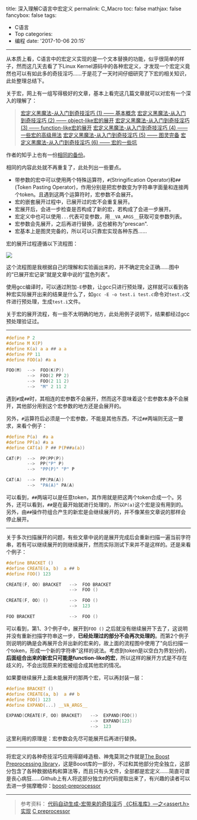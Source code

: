 title: 深入理解C语言中宏定义
permalink: C_Macro
toc: false
mathjax: false
fancybox: false
tags:
  - C语言
  - Top
categories:
  - 编程
date: '2017-10-06 20:15'
---

从本质上看，C语言中的宏定义实现的是一个文本替换的功能，似乎很简单的样子，然而这几天去看了下Linux Kernel源码中的各种宏定义，才发现一个宏定义竟然也可以有如此多的奇技淫巧……于是花了一天时间仔细研究了下宏的相关知识，此处整理总结下。

<!--more-->

关于宏，网上有一组写得极好的文章，基本上看完这几篇文章就可以对宏有一个深入的理解了：

> [宏定义黑魔法-从入门到奇技淫巧 (1) —— 基本概念](http://feng.zone/2017/05/17/%E5%AE%8F%E5%AE%9A%E4%B9%89%E9%BB%91%E9%AD%94%E6%B3%95-%E4%BB%8E%E5%85%A5%E9%97%A8%E5%88%B0%E5%A5%87%E6%8A%80%E6%B7%AB%E5%B7%A7-1/)
> [宏定义黑魔法-从入门到奇技淫巧 (2) —— object-like宏的展开](http://feng.zone/2017/05/18/%E5%AE%8F%E5%AE%9A%E4%B9%89%E9%BB%91%E9%AD%94%E6%B3%95-%E4%BB%8E%E5%85%A5%E9%97%A8%E5%88%B0%E5%A5%87%E6%8A%80%E6%B7%AB%E5%B7%A7-2/)
> [宏定义黑魔法-从入门到奇技淫巧 (3) —— function-like宏的展开](http://feng.zone/2017/05/20/%E5%AE%8F%E5%AE%9A%E4%B9%89%E9%BB%91%E9%AD%94%E6%B3%95-%E4%BB%8E%E5%85%A5%E9%97%A8%E5%88%B0%E5%A5%87%E6%8A%80%E6%B7%AB%E5%B7%A7-3/)
> [宏定义黑魔法-从入门到奇技淫巧 (4) —— 一些宏的高级用法](http://feng.zone/2017/05/21/%E5%AE%8F%E5%AE%9A%E4%B9%89%E9%BB%91%E9%AD%94%E6%B3%95-%E4%BB%8E%E5%85%A5%E9%97%A8%E5%88%B0%E5%A5%87%E6%8A%80%E6%B7%AB%E5%B7%A7-4/)
> [宏定义黑魔法-从入门到奇技淫巧 (5) —— 图灵完备](http://feng.zone/2017/05/21/%E5%AE%8F%E5%AE%9A%E4%B9%89%E9%BB%91%E9%AD%94%E6%B3%95-%E4%BB%8E%E5%85%A5%E9%97%A8%E5%88%B0%E5%A5%87%E6%8A%80%E6%B7%AB%E5%B7%A7-5/)
> [宏定义黑魔法-从入门到奇技淫巧 (6) —— 宏的一些坑](http://feng.zone/2017/05/28/%E5%AE%8F%E5%AE%9A%E4%B9%89%E9%BB%91%E9%AD%94%E6%B3%95-%E4%BB%8E%E5%85%A5%E9%97%A8%E5%88%B0%E5%A5%87%E6%8A%80%E6%B7%AB%E5%B7%A7-6/)

作者的知乎上也有一份[相同的备份](https://www.zhihu.com/people/feng-yu-yao/posts)。

相同的内容此处就不再重复了，此处列出一些要点。

- 带参数的宏中可以使用两个特殊运算符，`#`(Stringification Operator)和`##`(Token Pasting Operator)，作用分别是把宏参数变为字符串字面量和连接两个token。且遇到这两个运算符时，宏参数不会展开。
- 宏的嵌套展开过程中，已展开过的宏不会重复展开。
- 宏展开后，会进一步检查是否构成了新的宏，若构成了会进一步展开。
- 宏定义中也可以使用`...`代表可变参数，用`__VA_ARGS__`获取可变参数列表。
- 宏参数会先展开，之后再进行替换，这也被称为"prescan".
- 宏基本上是图灵完备的，所以可以只靠宏实现各种东西……

宏的展开过程遵循以下流程图：

![](http://gmf.shengnengjin.cn/Macro_Expand3.svg)

这个流程图是我根据自己的理解和实验画出来的，并不确定完全正确……图中的“已展开宏记录”就是文章中说的“蓝色列表”。

使用gcc编译时，可以通过附加`-E`参数，让gcc只进行预处理，这样就可以看到各种宏实际展开出来的结果是什么了，如`gcc -E -o test.i test.c`命令对`test.c`文件进行预处理，生成`test.i`文件。

关于宏的展开流程，有一些不太明确的地方，此处用例子说明下，结果都经过gcc预处理验证过。

------------

```C
#define P 2
#define M K(P)
#define K(a) a a ## a a
#define PP 11
#define FOO(a) #a a

FOO(M)	-->  FOO(K(P))
		-->  FOO(2 PP 2)
		-->  FOO(2 11 2)
		-->  "M" 2 11 2
```

遇到`#`或`##`时，其相连的宏参数不会展开，然而这不意味着这个宏参数本身不会展开，其他部分用到这个宏参数的地方还是会展开的。

另外，`#`运算符后必须是一个宏参数，不能是其他东西，不过`##`两端则无这一要求，来看个例子：

```C
#define P(a)  #a a
#define PP(a) #a a
#define CAT(a) P ## P(P##a(a))

CAT(P)	-->  PP(PP(P))
		-->  PP("P" P)
		-->  "PP(P)" "P" P

CAT(A)	-->  PP(PA(A))
		-->  "PA(A)" PA(A)
```

可以看到，`##`两端可以是任意token，其作用就是把这两个token合成一个。另外，还可以看到，`##`是在最开始就进行处理的，所以`P(a)`这个宏是没有用到的。另外，由`##`操作符组合产生的新宏是会继续展开的，并不像某些文章说的那样会停止展开。

----------------

关于多次扫描展开的问题，有些文章中说的是展开完成后会重新扫描一遍当前字符串，若有可以继续展开的则继续展开，然而实际测试下来并不是这样的。还是来看个例子：

```C
#define BRACKET ()
#define CREATE(a, b)  a ## b
#define FOO() 123

CREATE(F, OO) BRACKET   -->  FOO BRACKET
                        -->  FOO ()

CREATE(F, OO) ()        -->  FOO ()
                        -->  123

FOO BRACKET             -->  FOO ()
```

可以看到，第1、3个例子中，展开到`FOO ()` 之后就没有继续展开下去了，这说明并没有重新扫描字符串这一步，**已经处理过的部分不会再次处理的**。而第2个例子则说明的确是会再展开合并出新的宏来的，故上面的流程图中使用了"向后扫描一个token，形成一个新的字符串"这样的说法。考虑到token是以空白为界划分的，**后面组合出来的新宏只可能是function-like的宏**，所以这样的展开方式是不存在歧义的，不会出现原来的宏被组合成其他宏的情况。

如果要继续展开上面未能展开的那两个宏，可以再封装一层：

```C
#define BRACKET ()
#define CREATE(a, b)  a ## b
#define FOO() 123
#define EXPAND(...) __VA_ARGS__

EXPAND(CREATE(F, OO) BRACKET)	-->  EXPAND(FOO())
								-->  EXPAND(123)
								-->  123
```

这里利用的原理是：宏参数会先尽可能展开后再进行替换。

------------

将宏定义的各种奇技淫巧应用得巅峰造极、神鬼莫测之作就是[The Boost Preprocessing library](http://www.boost.org/doc/libs/1_65_1/libs/preprocessor/doc/index.html)，这是Boost库的一部分，不过和其他部分完全独立，这部分包含了各种数据结构和算法等，而且只有头文件，全部都是宏定义……简直可谓是丧心病狂……Github上有人将这部分独立的代码提取出来了，有兴趣的读者可以去进一步揣摩瞻仰：[boost-preprocessor](https://github.com/imoldman/boost-preprocessor)

----------

> 参考资料：
> [代码自动生成-宏带来的奇技淫巧](http://www.cppblog.com/kevinlynx/archive/2008/03/19/44828.html)
> [《C标准库》—之<assert.h>实现](http://blog.csdn.net/jy_95/article/details/45260775)
> [C preprocessor](https://en.wikipedia.org/wiki/C_preprocessor)
